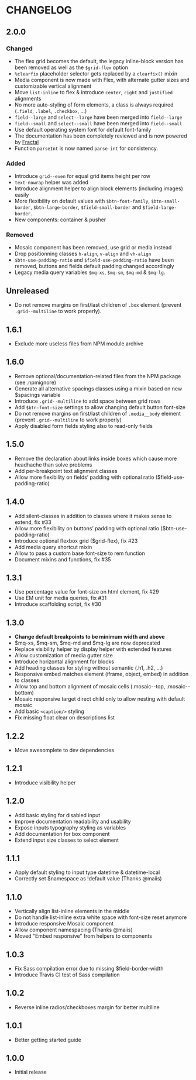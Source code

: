 # CHANGELOG

## 2.0.0

### Changed

* The flex grid becomes the default, the legacy inline-block version has been removed as well as the `$grid-flex` option
* `%clearfix` placeholder selector gets replaced by a `clearfix()` mixin
* Media component is now made with Flex, with alternate gutter sizes and customizable vertical alignment
* Move `list-inline` to flex & introduce `center`, `right` and `justified` alignments
* No more auto-styling of form elements, a class is always required (`.field`, `.label`, `.checkbox`, …)
* `field--large` and `select--large` have been merged into `field--large`
* `field--small` and `select--small` have been merged into `field--small`
* Use default operating system font for default font-family
* The documentation has been completely reviewed and is now powered by [Fractal](http://fractal.build/)
* Function `parseInt` is now named `parse-int` for consistency.

### Added

* Introduce `grid--even` for equal grid items height per row
* `text-nowrap` helper was added
* Introduce alignment helper to align block elements (including images) easily
* More flexibility on default values with `$btn-font-family`, `$btn-small-border`, `$btn-large-border`, `$field-small-border` and `$field-large-border`.
* New components: container & pusher

### Removed

* Mosaic component has been removed, use grid or media instead
* Drop positionning classes `h-align`, `v-align` and `vh-align`
* `$btn-use-padding-ratio` and `$field-use-padding-ratio` have been removed, buttons and fields default padding changed accordingly
* Legacy media query variables `$mq-xs`, `$mq-sm`, `$mq-md` & `$mq-lg`.

## Unreleased

* Do not remove margins on first/last children of `.box` element (prevent `.grid--multiline` to work properly).

## 1.6.1

* Exclude more useless files from NPM module archive

## 1.6.0

* Remove optional/documentation-related files from the NPM package (see .npmignore)
* Generate all alternative spacings classes using a mixin based on new $spacings variable
* Introduce `.grid--multiline` to add space between grid rows
* Add `$btn-font-size` settings to allow changing default button font-size
* Do not remove margins on first/last children of `.media__body` element (prevent `.grid--multiline` to work properly)
* Apply disabled form fields styling also to read-only fields

## 1.5.0

* Remove the declaration about links inside boxes which cause more headhache than solve problems
* Add per-breakpoint text alignment classes
* Allow more flexibility on fields’ padding with optional ratio ($field-use-padding-ratio)

## 1.4.0

* Add silent-classes in addition to classes where it makes sense to extend, fix #33
* Allow more flexibility on buttons’ padding with optional ratio ($btn-use-padding-ratio)
* Introduce optional flexbox grid ($grid-flex), fix #23
* Add media query shortcut mixin
* Allow to pass a custom base font-size to rem function
* Document mixins and functions, fix #35

## 1.3.1

* Use percentage value for font-size on html element, fix #29
* Use EM unit for media queries, fix #31
* Introduce scaffolding script, fix #30

## 1.3.0

* **Change default breakpoints to be minimum width and above**
* $mq-xs, $mq-sm, $mq-md and $mq-lg are now deprecated
* Replace visibility helper by display helper with extended features
* Allow customization of media gutter size
* Introduce horizontal alignment for blocks
* Add heading classes for styling without semantic (.h1, .h2, …)
* Responsive embed matches element (iframe, object, embed) in addition to classes
* Allow top and bottom alignment of mosaic cells (.mosaic--top, .mosaic--bottom)
* Mosaic responsive target direct child only to allow nesting with default mosaic
* Add basic `<caption/>` styling
* Fix missing float clear on descriptions list

## 1.2.2

* Move awesomplete to dev dependencies

## 1.2.1

* Introduce visibility helper

## 1.2.0

* Add basic styling for disabled input
* Improve documentation readability and usability
* Expose inputs typography styling as variables
* Add documentation for box component
* Extend input size classes to select element

## 1.1.1

* Apply default styling to input type datetime & datetime-local
* Correctly set $namespace as !default value (Thanks @maiis)

## 1.1.0

* Vertically align list-inline elements in the middle
* Do not handle list-inline extra white space with font-size reset anymore
* Introduce responsive Mosaic component
* Allow component namespacing (Thanks @maiis)
* Moved "Embed responsive" from helpers to components

## 1.0.3

* Fix Sass compilation error due to missing $field-border-width
* Introduce Travis CI test of Sass compilation

## 1.0.2

* Reverse inline radios/checkboxes margin for better multiline

## 1.0.1

* Better getting started guide

## 1.0.0

* Initial release
